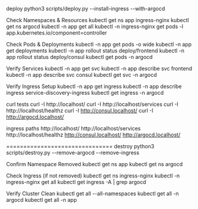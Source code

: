 deploy
python3 scripts/deploy.py --install-ingress --with-argocd

Check Namespaces & Resources
kubectl get ns app ingress-nginx
kubectl get ns argocd
kubectl -n app get all
kubectl -n ingress-nginx get pods -l app.kubernetes.io/component=controller

Check Pods & Deployments
kubectl -n app get pods -o wide
kubectl -n app get deployments
kubectl -n app rollout status deploy/frontend
kubectl -n app rollout status deploy/consul
kubectl get pods -n argocd


Verify Services
kubectl -n app get svc
kubectl -n app describe svc frontend
kubectl -n app describe svc consul
kubectl get svc -n argocd


Verify Ingress Setup
kubectl -n app get ingress
kubectl -n app describe ingress service-discovery-ingress
kubectl get ingress -n argocd


curl tests
curl -I http://localhost/
curl -I http://localhost/services
curl -I http://localhost/healthz
curl -I http://consul.localhost/
curl -I http://argocd.localhost/

ingress paths
http://localhost/
http://localhost/services
http://localhost/healthz
http://consul.localhost/
http://argocd.localhost/


===============================
destroy
python3 scripts/destroy.py --remove-argocd --remove-ingress

Confirm Namespace Removed
kubectl get ns app
kubectl get ns argocd


Check Ingress (if not removed)
kubectl get ns ingress-nginx
kubectl -n ingress-nginx get all
kubectl get ingress -A | grep argocd

Verify Cluster Clean
kubectl get all --all-namespaces
kubectl get all -n argocd
kubectl get all -n app
